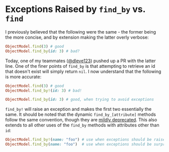# Exceptions Raised by `find_by` vs. `find`

I previously believed that the following were the same - the former being the more concise, and by extension making the latter overly verbose:

```ruby
ObjectModel.find(3) # good
ObjectModel.find_by(id: 3) # bad?
```

Today, one of my teammates ([@dleve123](https://github.com/dleve123)) pushed up a PR with the latter line. One of the finer points of `find_by` is that attempting to retrieve an id that doesn't exist will simply return `nil`. I now understand that the following is more accurate:

```ruby
ObjectModel.find(3) # good
ObjectModel.find_by!(id: 3) # bad!

ObjectModel.find_by(id: 3) # good, when trying to avoid exceptions
```

`find_by!` will raise an exception and makes the first two essentially the same. It should be noted that the dynamic `find_by_[attribute]` methods follow the same convention, though they are [mildly deprecated](http://api.rubyonrails.org/classes/ActiveRecord/Base.html#class-ActiveRecord::Base-label-Dynamic+attribute-based+finders). This also extends to all other uses of the `find_by` methods with attributes other than `id`:


```ruby
ObjectModel.find_by!(name: "foo") # use when exceptions should be raised
ObjectModel.find_by(name: "foo")  # use when exceptions should be surpressed
